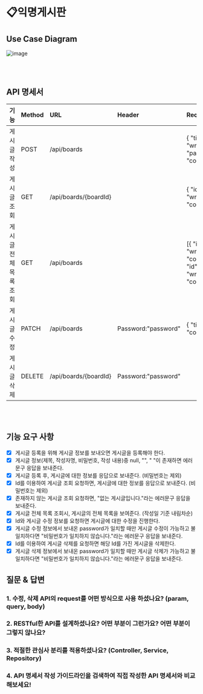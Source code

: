 # 📋익명게시판

## Use Case Diagram
![image](https://github.com/mistarson/anon-board/assets/40788498/f47b5737-c642-41df-b42b-b5ba7284fb57)

<br>
<br>

## API 명세서
|기능|Method|URL|Header|Reqeust|Response|
|:---|:---|:---|:---|:---|:---|
|게시글 작성|POST|/api/boards||{ "title":title, "writer":writer, "password":password, "content":content }|{ "id":id, "title":title, "writer":writer, "content":content }|
|게시글 조회|GET|/api/boards/{boardId}||{ "id":id, "title":title, "writer":writer, "content":content }|
|게시글 전체 목록 조회|GET|/api/boards||[{ "id":id, "title":title, "writer":writer, "content":content }, { "id":id, "title":title, "writer":writer, "content":content }]|
|게시글 수정|PATCH|/api/boards|Password:"password"|{ "title":title, "content":content }|{ "id":id, "title":title, "writer":writer, "content":content }|
|게시글 삭제|DELETE|/api/boards/{boardId}|Password:"password"|||

<br>
<br>

## 기능 요구 사항
- [x] 게시글 등록을 위해 게시글 정보를 보내오면 게시글을 등록해야 한다.
- [x] 게시글 정보(제목, 작성자명, 비밀번호, 작성 내용)중 null, "", " "이 존재하면 에러문구 응답을 보내준다.
- [x] 게시글 등록 후, 게시글에 대한 정보를 응답으로 보내준다. (비밀번호는 제외)
- [x] Id를 이용하여 게시글 조회 요청하면, 게시글에 대한 정보를 응답으로 보내준다. (비밀번호는 제외)
- [x] 존재하지 않는 게시글 조회 요청하면, "없는 게시글입니다."라는 에러문구 응답을 보내준다.
- [x] 게시글 전체 목록 조회시, 게시글의 전체 목록을 보여준다. (작성일 기준 내림차순)
- [x] Id와 게시글 수정 정보를 요청하면 게시글에 대한 수정을 진행한다.
- [x] 게시글 수정 정보에서 보내온 password가 일치할 때만 게시글 수정이 가능하고 불일치하다면 "비밀번호가 일치하지 않습니다."라는 에러문구 응답을 보내준다.
- [x] Id를 이용하여 게시글 삭제를 요청하면 해당 Id를 가진 게시글을 삭제한다.
- [x] 게시글 삭제 정보에서 보내온 password가 일치할 때만 게시글 삭제가 가능하고 불일치하다면 "비밀번호가 일치하지 않습니다."라는 에러문구 응답을 보내준다.

## 질문 & 답변
### 1. 수정, 삭제 API의 request를 어떤 방식으로 사용 하셨나요? (param, query, body)

### 2. RESTful한 API를 설계하셨나요? 어떤 부분이 그런가요? 어떤 부분이 그렇지 않나요?

### 3. 적절한 관심사 분리를 적용하셨나요? (Controller, Service, Repository)

### 4. API 명세서 작성 가이드라인을 검색하여 직접 작성한 API 명세서와 비교해보세요!
